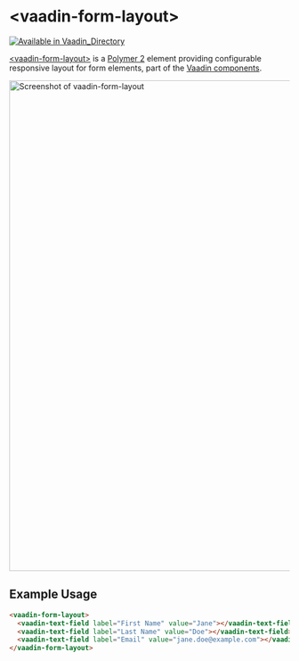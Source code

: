 
# &lt;vaadin-form-layout&gt;

[![Available in Vaadin_Directory](https://img.shields.io/vaadin-directory/v/vaadinvaadin-form-layout.svg)](https://vaadin.com/directory/component/vaadinvaadin-form-layout)

[&lt;vaadin-form-layout&gt;](https://vaadin.com/components/vaadin-form-layout) is a [Polymer 2](http://polymer-project.org) element providing configurable responsive layout for form elements, part of the [Vaadin components](https://vaadin.com/components).


[<img src="https://raw.githubusercontent.com/vaadin/vaadin-form-layout/master/screenshot.png" width="880" alt="Screenshot of vaadin-form-layout">](https://vaadin.com/components/vaadin-form-layout)

## Example Usage
```html
<vaadin-form-layout>
  <vaadin-text-field label="First Name" value="Jane"></vaadin-text-field>
  <vaadin-text-field label="Last Name" value="Doe"></vaadin-text-field>
  <vaadin-text-field label="Email" value="jane.doe@example.com"></vaadin-text-field>
</vaadin-form-layout>
```
